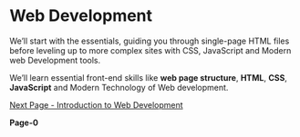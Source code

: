 # Web Development 

We’ll start with the essentials, guiding you through single-page HTML files before leveling up to more complex sites with CSS, JavaScript and Modern web Development tools.

We’ll learn essential front-end skills like **web page structure**, **HTML**, **CSS**, **JavaScript** and Modern Technology of Web development.


[Next Page - Introduction to Web Development](https://github.com/pawansinghfromindia/CS101-WebDevelopement/edit/main/01_IntroductionToWebDevelopement)

**Page-0**
